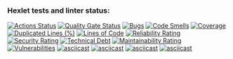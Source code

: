 ### Hexlet tests and linter status:

[![Actions Status](https://github.com/Denis40573/frontend-project-44/actions/workflows/hexlet-check.yml/badge.svg)](https://github.com/Denis40573/frontend-project-44/actions)
[![Quality Gate Status](https://sonarcloud.io/api/project_badges/measure?project=Denis40573_frontend-project-44&metric=alert_status)](https://sonarcloud.io/summary/new_code?id=Denis40573_frontend-project-44)
[![Bugs](https://sonarcloud.io/api/project_badges/measure?project=Denis40573_frontend-project-44&metric=bugs)](https://sonarcloud.io/summary/new_code?id=Denis40573_frontend-project-44)
[![Code Smells](https://sonarcloud.io/api/project_badges/measure?project=Denis40573_frontend-project-44&metric=code_smells)](https://sonarcloud.io/summary/new_code?id=Denis40573_frontend-project-44)
[![Coverage](https://sonarcloud.io/api/project_badges/measure?project=Denis40573_frontend-project-44&metric=coverage)](https://sonarcloud.io/summary/new_code?id=Denis40573_frontend-project-44)
[![Duplicated Lines (%)](https://sonarcloud.io/api/project_badges/measure?project=Denis40573_frontend-project-44&metric=duplicated_lines_density)](https://sonarcloud.io/summary/new_code?id=Denis40573_frontend-project-44)
[![Lines of Code](https://sonarcloud.io/api/project_badges/measure?project=Denis40573_frontend-project-44&metric=ncloc)](https://sonarcloud.io/summary/new_code?id=Denis40573_frontend-project-44)
[![Reliability Rating](https://sonarcloud.io/api/project_badges/measure?project=Denis40573_frontend-project-44&metric=reliability_rating)](https://sonarcloud.io/summary/new_code?id=Denis40573_frontend-project-44)
[![Security Rating](https://sonarcloud.io/api/project_badges/measure?project=Denis40573_frontend-project-44&metric=security_rating)](https://sonarcloud.io/summary/new_code?id=Denis40573_frontend-project-44)
[![Technical Debt](https://sonarcloud.io/api/project_badges/measure?project=Denis40573_frontend-project-44&metric=sqale_index)](https://sonarcloud.io/summary/new_code?id=Denis40573_frontend-project-44)
[![Maintainability Rating](https://sonarcloud.io/api/project_badges/measure?project=Denis40573_frontend-project-44&metric=sqale_rating)](https://sonarcloud.io/summary/new_code?id=Denis40573_frontend-project-44)
[![Vulnerabilities](https://sonarcloud.io/api/project_badges/measure?project=Denis40573_frontend-project-44&metric=vulnerabilities)](https://sonarcloud.io/summary/new_code?id=Denis40573_frontend-project-44)
[![asciicast](https://asciinema.org/a/v5izMUs1eTUlZuOxLAEnIsIqp.svg)](https://asciinema.org/a/v5izMUs1eTUlZuOxLAEnIsIqp)
[![asciicast](https://asciinema.org/a/aPVuOkfwlb8ibcSTZ6ScpZnbW.svg)](https://asciinema.org/a/aPVuOkfwlb8ibcSTZ6ScpZnbW)
[![asciicast](https://asciinema.org/a/i55IRxkHfhb7z1jEcia0w70Nq.svg)](https://asciinema.org/a/i55IRxkHfhb7z1jEcia0w70Nq)
[![asciicast](https://asciinema.org/a/DSiAl7pduFz40QdO4U2Ip9nG8.svg)](https://asciinema.org/a/DSiAl7pduFz40QdO4U2Ip9nG8)
